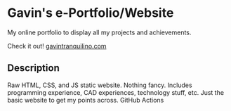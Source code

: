 # Gavin's e-Portfolio/Website

My online portfolio to display all my projects and achievements. 

Check it out! [gavintranquilino.com](https://www.gavintranquilino.com)

## Description

Raw HTML, CSS, and JS static website. Nothing fancy. Includes programming experience, CAD experiences, technology stuff, etc. Just the basic website to get my points across.
GitHub Actions

